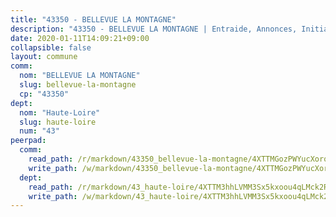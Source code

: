 ```yaml
---
title: "43350 - BELLEVUE LA MONTAGNE"
description: "43350 - BELLEVUE LA MONTAGNE | Entraide, Annonces, Initiatives"
date: 2020-01-11T14:09:21+09:00
collapsible: false
layout: commune
comm:
  nom: "BELLEVUE LA MONTAGNE"
  slug: bellevue-la-montagne
  cp: "43350"
dept:
  nom: "Haute-Loire"
  slug: haute-loire
  num: "43"
peerpad:
  comm:
    read_path: /r/markdown/43350_bellevue-la-montagne/4XTTMGozPWYucXorqnLCdxtwNA72vaUTdLdqB2Xj6o5KNsbDu
    write_path: /w/markdown/43350_bellevue-la-montagne/4XTTMGozPWYucXorqnLCdxtwNA72vaUTdLdqB2Xj6o5KNsbDu-K3TgUPbw21WGw8fYcfnkUMT3SR4v89BCsKAG1cwi3TDxgiKkmf7Nwsg7KHoC12ZgUCnwagKvywcDuVEgVJhBj7jsYPi5tk6QxhzJAdyHHQD1P9Bme3aEGnB2YxBg6BqaeoVnDQH9
  dept:
    read_path: /r/markdown/43_haute-loire/4XTTM3hhLVMM3Sx5kxoou4qLMck2RjGiJF8bjxPuKy3VyRdWX
    write_path: /w/markdown/43_haute-loire/4XTTM3hhLVMM3Sx5kxoou4qLMck2RjGiJF8bjxPuKy3VyRdWX-K3TgTnndWXCUw13Pw3gJoEo9qHUCGXZ4frH2coLZWWDcoWKo22cU2VNENpi117F5bi6bu3WHMPd2VTrETU2R5owQhCBrUQgvCKerk4NqeDhN66egG9mHY8CCfEckbCp9SecEdL6b
---
```


